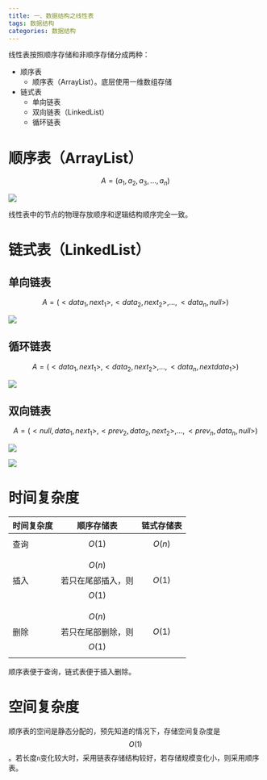 ```yaml
---
title: 一、数据结构之线性表
tags: 数据结构
categories: 数据结构
---
```




线性表按照顺序存储和非顺序存储分成两种：

- 顺序表
  - 顺序表（ArrayList）。底层使用一维数组存储
- 链式表
  - 单向链表
  - 双向链表（LinkedList）
  - 循环链表



# 顺序表（ArrayList）

$$ A = (a_1,a_2,a_3,...,a_n) $$

![](https://blog.airaccoon.cn/img/bed/20200102/1577955765965.png)

线性表中的节点的物理存放顺序和逻辑结构顺序完全一致。



# 链式表（LinkedList）

## 单向链表

$$ A=(<data_1, next_1>, <data_2, next_2>, ..., <data_n, null>) $$

![](https://blog.airaccoon.cn/img/bed/20200102/1577956376742.png)



## 循环链表

$$ A = (<data_1, next_1>, <data_2, next_2>, ..., <data_n, nextdata_1>) $$

![](https://blog.airaccoon.cn/img/bed/20200102/1577956341039.png)



## 双向链表

$$ A = (<null, data_1, next_1>, <prev_2, data_2, next_2>, ..., <prev_n, data_n, null>) $$

![](https://blog.airaccoon.cn/img/bed/20200102/1577956431707.png)

![](https://blog.airaccoon.cn/img/bed/20200102/1577956312438.png)



# 时间复杂度

| 时间复杂度 | 顺序存储表                              | 链式存储表 |
| ---------- | --------------------------------------- | ---------- |
| 查询       | $$ O(1) $$                              | $$ O(n) $$ |
| 插入       | $$ O(n) $$ 若只在尾部插入，则$$ O(1) $$ | $$ O(1) $$ |
| 删除       | $$ O(n) $$ 若只在尾部删除，则$$ O(1) $$ | $$ O(1) $$ |

顺序表便于查询，链式表便于插入删除。



# 空间复杂度

顺序表的空间是静态分配的，预先知道的情况下，存储空间复杂度是$$ O(1) $$。若长度`n`变化较大时，采用链表存储结构较好，若存储规模变化小，则采用顺序表。

